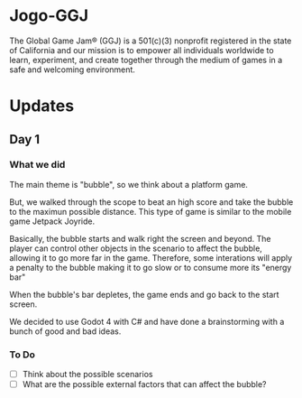 # Jogo-GGJ

The Global Game Jam® (GGJ) is a 501(c)(3) nonprofit registered in the state of California and our mission is to empower all individuals worldwide to learn, experiment, and create together through the medium of games in a safe and welcoming environment.

# Updates

## Day 1

### What we did

The main theme is "bubble", so we think about a platform game.

But, we walked through the scope to beat an high score and take the bubble to the maximun possible distance.
This type of game is similar to the mobile game Jetpack Joyride.

Basically, the bubble starts and walk right the screen and beyond.
The player can control other objects in the scenario to affect the bubble, allowing it to go more far in the game.
Therefore, some interations will apply a penalty to the bubble making it to go slow or to consume more its "energy bar"

When the bubble's bar depletes, the game ends and go back to the start screen.

We decided to use Godot 4 with C# and have done a brainstorming with a bunch of good and bad ideas.

### To Do

- [ ] Think about the possible scenarios
- [ ] What are the possible external factors that can affect the bubble?
